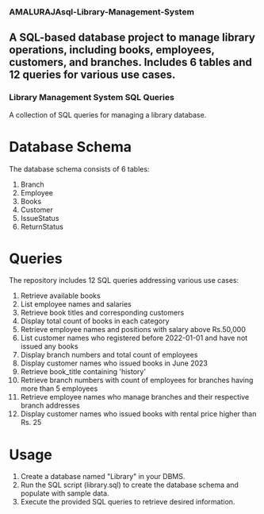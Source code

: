 ### AMALURAJAsql-Library-Management-System
## A SQL-based database project to manage library operations, including books, employees, customers, and branches. Includes 6 tables and 12 queries for various use cases.

### Library Management System SQL Queries

A collection of SQL queries for managing a library database.

# Database Schema

The database schema consists of 6 tables:

1. Branch
2. Employee
3. Books
4. Customer
5. IssueStatus
6. ReturnStatus

# Queries

The repository includes 12 SQL queries addressing various use cases:

1. Retrieve available books
2. List employee names and salaries
3. Retrieve book titles and corresponding customers
4. Display total count of books in each category
5. Retrieve employee names and positions with salary above Rs.50,000
6. List customer names who registered before 2022-01-01 and have not issued any books
7. Display branch numbers and total count of employees
8. Display customer names who issued books in June 2023
9. Retrieve book_title containing 'history'
10. Retrieve branch numbers with count of employees for branches having more than 5 employees
11. Retrieve employee names who manage branches and their respective branch addresses
12. Display customer names who issued books with rental price higher than Rs. 25

# Usage

1. Create a database named "Library" in your DBMS.
2. Run the SQL script (library.sql) to create the database schema and populate with sample data.
3. Execute the provided SQL queries to retrieve desired information.
